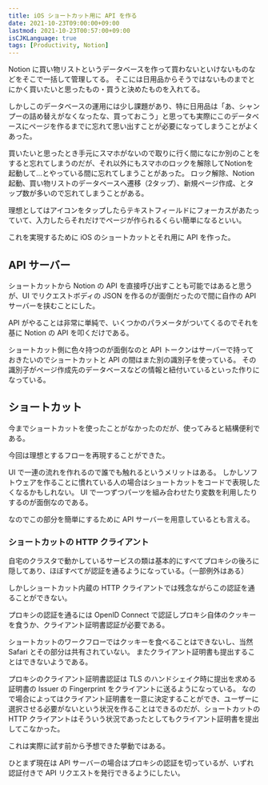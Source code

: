```yaml
---
title: iOS ショートカット用に API を作る
date: 2021-10-23T09:00:00+09:00
lastmod: 2021-10-23T00:57:00+09:00
isCJKLanguage: true
tags: [Productivity, Notion]
---
```


Notion に買い物リストというデータベースを作って買わないといけないものなどをそこで一括して管理してる。
そこには日用品からそうではないものまでとにかく買いたいと思ったもの・買うと決めたものを入れてる。

しかしこのデータベースの運用には少し課題があり、特に日用品は「あ、シャンプーの詰め替えがなくなったな、買っておこう」と思っても実際にこのデータベースにページを作るまでに忘れて思い出すことが必要になってしまうことがよくあった。

買いたいと思ったとき手元にスマホがないので取りに行く間になにか別のことをすると忘れてしまうのだが、それ以外にもスマホのロックを解除してNotionを起動して…とやっている間に忘れてしまうことがあった。
ロック解除、Notion起動、買い物リストのデータベースへ遷移（2タップ）、新規ページ作成、とタップ数が多いので忘れてしまうことがある。

理想としてはアイコンをタップしたらテキストフィールドにフォーカスがあたっていて、入力したらそれだけでページが作られるくらい簡単になるといい。

これを実現するために iOS のショートカットとそれ用に API を作った。

## API サーバー

ショートカットから Notion の API を直接呼び出すことも可能ではあると思うが、UI でリクエストボディの JSON を作るのが面倒だったので間に自作の API サーバーを挟むことにした。

API がやることは非常に単純で、いくつかのパラメータがついてくるのでそれを基に Notion の API を叩くだけである。

ショートカット側に色々持つのが面倒なのと API トークンはサーバーで持っておきたいのでショートカットと API の間はまた別の識別子を使っている。
その識別子がページ作成先のデータベースなどの情報と紐付いているといった作りになっている。

## ショートカット

今までショートカットを使ったことがなかったのだが、使ってみると結構便利である。

今回は理想とするフローを再現することができた。

UI で一連の流れを作れるので誰でも触れるというメリットはある。
しかしソフトウェアを作ることに慣れている人の場合はショートカットをコードで表現したくなるかもしれない。
UI で一つずつパーツを組み合わせたり変数を利用したりするのが面倒なのである。

なのでこの部分を簡単にするために API サーバーを用意しているとも言える。

### ショートカットの HTTP クライアント

自宅のクラスタで動かしているサービスの類は基本的にすべてプロキシの後ろに隠してあり、ほぼすべてが認証を通るようになっている。（一部例外はある）

しかしショートカット内蔵の HTTP クライアントでは残念ながらこの認証を通ることができない。

プロキシの認証を通るには OpenID Connect で認証しプロキシ自体のクッキーを食うか、クライアント証明書認証が必要である。

ショートカットのワークフローではクッキーを食べることはできないし、当然 Safari とその部分は共有されていない。
またクライアント証明書も提出することはできないようである。

プロキシのクライアント証明書認証は TLS のハンドシェイク時に提出を求める証明書の Issuer の Fingerprint をクライアントに送るようになっている。
なので場合によってはクライアント証明書を一意に決定することができ、ユーザーに選択させる必要がないという状況を作ることはできるのだが、ショートカットの HTTP クライアントはそういう状況であったとしてもクライアント証明書を提出してこなかった。

これは実際に試す前から予想できた挙動ではある。

ひとまず現在は API サーバーの場合はプロキシの認証を切っているが、いずれ認証付きで API リクエストを発行できるようにしたい。
